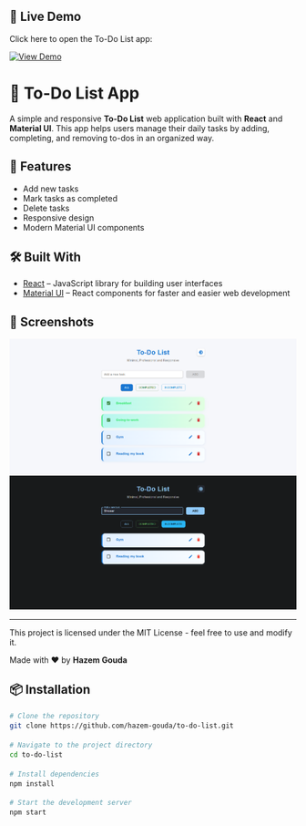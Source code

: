 ## 🚀 Live Demo

Click here to open the To-Do List app: 
 
[![View Demo](https://img.shields.io/badge/View-Demo-blue?style=for-the-badge)](https://hazem-gouda.github.io/to-do-list)




# 📝 To-Do List App

A simple and responsive **To-Do List** web application built with **React** and **Material UI**. This app helps users manage their daily tasks by adding, completing, and removing to-dos in an organized way.

## 🚀 Features

- Add new tasks
- Mark tasks as completed
- Delete tasks
- Responsive design
- Modern Material UI components

## 🛠️ Built With

- [React](https://reactjs.org/) – JavaScript library for building user interfaces
- [Material UI](https://mui.com/) – React components for faster and easier web development

## 📸 Screenshots

![All To-Do's (Light mode)](imgs/todo1.png)
![Incomplete To-Do's (Dark mode)](imgs/todo2.png)


----------------------------------------------------------------------------

This project is licensed under the MIT License - feel free to use and modify it.

Made with ❤️ by **Hazem Gouda**

## 📦 Installation
```bash
# Clone the repository
git clone https://github.com/hazem-gouda/to-do-list.git

# Navigate to the project directory
cd to-do-list

# Install dependencies
npm install

# Start the development server
npm start
